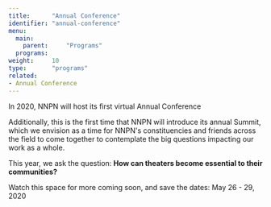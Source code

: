 ```yaml
---
title:      "Annual Conference"
identifier: "annual-conference"
menu:
  main:
    parent:     "Programs"
  programs:
weight:     10
type:       "programs"
related:
- Annual Conference
---
```


<span class="lead-in">In 2020, NNPN will host its first virtual Annual Conference</span>

Additionally, this is the first time that NNPN will introduce its annual Summit, which we envision as a time for NNPN's constituencies and friends across the field to come together to contemplate the big questions impacting our work as a whole.

This year, we ask the question: **How can theaters become essential to their communities?**

Watch this space for more coming soon, and save the dates: May 26 - 29, 2020
